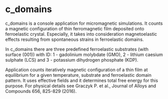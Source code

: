 # c_domains

c_domains is a console application for micromagnetic simulations. It counts a magnetic configuration of thin ferromagnetic film deposited onto ferroelastic crystal. Especially, it takes into consideration magnetoelastic effects resulting from spontaneous strains in ferroelastic domains. 

In c_domains there are three predefined ferroelastic substrates (with surface (001)) with ID: 1 - gadolinium molybdate (GMO), 2 - lithium caesium sulphate (LCS) and 3 - potassium dihydrogen phosphate (KDP).

Application counts iteratively magnetic configuration of a thin film at equilibrium for a given temperature, substrate and ferroelastic domain pattern. It uses effective fields and it determines total free energy for this purpose. For physical details see Graczyk P. et al., Journal of Alloys and Compounds 656, 825-829 (2016).
